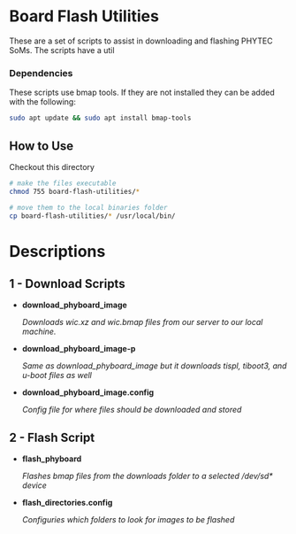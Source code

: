 # Board Flash Utilities
These are a set of scripts to assist in downloading and flashing PHYTEC SoMs.
The scripts have a util

### Dependencies
These scripts use bmap tools. If they are not installed they can be added with the following:
```sh
sudo apt update && sudo apt install bmap-tools
```

## How to Use
Checkout this directory

``` sh
# make the files executable
chmod 755 board-flash-utilities/*

# move them to the local binaries folder
cp board-flash-utilities/* /usr/local/bin/
```

# Descriptions

## 1 - Download Scripts
 - **download_phyboard_image**

   _Downloads wic.xz and wic.bmap files from our server to our local machine._

 - **download_phyboard_image-p**

    _Same as download_phyboard_image but it downloads tispl, tiboot3, and u-boot files as well_

 - **download_phyboard_image.config**

    _Config file for where files should be downloaded and stored_

## 2 - Flash Script
 - **flash_phyboard**

    _Flashes bmap files from the downloads folder to a selected /dev/sd* device_

- **flash_directories.config**

    _Configuries which folders to look for images to be flashed_
